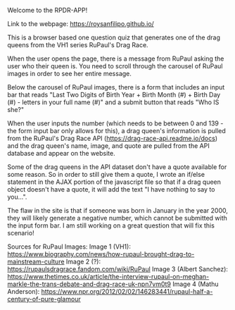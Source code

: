 Welcome to the RPDR-APP!

Link to the webpage: https://roysanfilipo.github.io/

This is a browser based one question quiz that generates one of the drag queens from the VH1 series RuPaul's Drag Race.  

When the user opens the page, there is a message from RuPaul asking the user who their queen is. You need to scroll through the carousel of RuPaul images in order to see her entire message.

Below the carousel of RuPaul images, there is a form that includes an input bar  that reads "Last Two Digits of Birth Year + Birth Month (#) + Birth Day (#) - letters in your full name (#)" and a submit button that reads "Who IS she?"

When the user inputs the number (which needs to be between 0 and 139 - the form input bar only allows for this), a drag queen's information is pulled from the RuPaul's Drag Race API (https://drag-race-api.readme.io/docs) and the drag queen's name, image, and quote are pulled from the API database and appear on the website.

Some of the drag queens in the API dataset don't have a quote available for some reason. So in order to still give them a quote, I wrote an if/else statement in the AJAX portion of the javascript file so that if a drag queen object doesn't have a quote, it will add the text "I have nothing to say to you...". 

The flaw in the site is that if someone was born in January in the year 2000, they will likely generate a negative number, which cannot be submitted with the input form bar. I am still working on a great question that will fix this scenario!

Sources for RuPaul Images:
Image 1 (VH1): https://www.biography.com/news/how-rupaul-brought-drag-to-mainstream-culture
Image 2 (?): https://rupaulsdragrace.fandom.com/wiki/RuPaul
Image 3 (Albert Sanchez): https://www.thetimes.co.uk/article/the-interview-rupaul-on-meghan-markle-the-trans-debate-and-drag-race-uk-npn7vm0t9
Image 4 (Mathu Anderson): https://www.npr.org/2012/02/02/146283441/rupaul-half-a-century-of-pure-glamour
